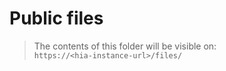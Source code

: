 # Public files

> The contents of this folder will be visible on:  
> `https://<hia-instance-url>/files/`
